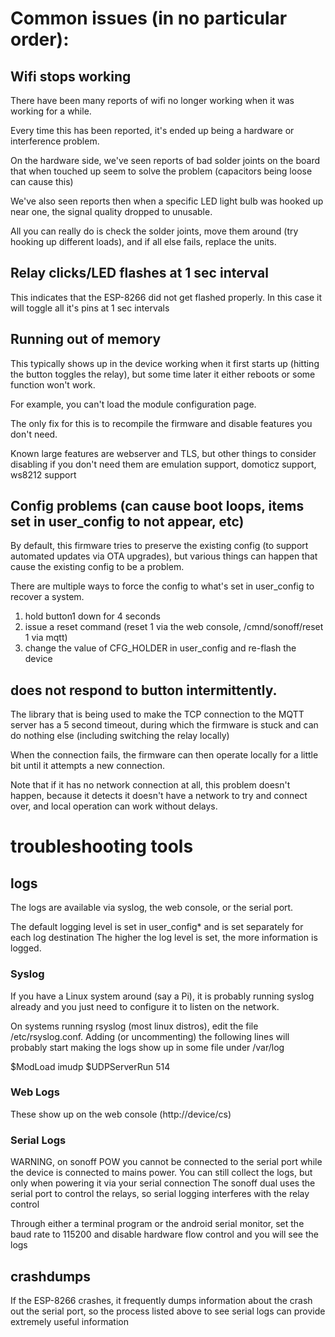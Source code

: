 # Common issues (in no particular order):

## Wifi stops working
There have been many reports of wifi no longer working when it was working for a while.

Every time this has been reported, it's ended up being a hardware or interference problem.

On the hardware side, we've seen reports of bad solder joints on the board that when touched up seem to solve the problem (capacitors being loose can cause this)

We've also seen reports then when a specific LED light bulb was hooked up near one, the signal quality dropped to unusable.

All you can really do is check the solder joints, move them around (try hooking up different loads), and if all else fails, replace the units.

## Relay clicks/LED flashes at 1 sec interval
This indicates that the ESP-8266 did not get flashed properly. In this case it will toggle all it's pins at 1 sec intervals

## Running out of memory
This typically shows up in the device working when it first starts up (hitting the button toggles the relay), but some time later it either reboots or some function won't work.

For example, you can't load the module configuration page.

The only fix for this is to recompile the firmware and disable features you don't need.

Known large features are webserver and TLS, but other things to consider disabling if you don't need them are emulation support, domoticz support, ws8212 support

## Config problems (can cause boot loops, items set in user_config to not appear, etc)
By default, this firmware tries to preserve the existing config (to support automated updates via OTA upgrades), but various things can happen that cause the existing config to be a problem.

There are multiple ways to force the config to what's set in user_config to recover a system.

1. hold button1 down for 4 seconds
1. issue a reset command (reset 1 via the web console, /cmnd/sonoff/reset 1 via mqtt)
1. change the value of CFG_HOLDER in user_config and re-flash the device

## does not respond to button intermittently.
The library that is being used to make the TCP connection to the MQTT server has a 5 second timeout, during which the firmware is stuck and can do nothing else (including switching the relay locally)

When the connection fails, the firmware can then operate locally for a little bit until it attempts a new connection.

Note that if it has no network connection at all, this problem doesn't happen, because it detects it doesn't have a network to try and connect over, and local operation can work without delays.

# troubleshooting tools
## logs
The logs are available via syslog, the web console, or the serial port.

The default logging level is set in user_config* and is set separately for each log destination
The higher the log level is set, the more information is logged.

### Syslog
If you have a Linux system around (say a Pi), it is probably running syslog already and you just need to configure it to listen on the network.

On systems running rsyslog (most linux distros), edit the file /etc/rsyslog.conf. Adding (or uncommenting) the following lines will probably start making the logs show up in some file under /var/log

$ModLoad imudp
$UDPServerRun 514
### Web Logs
These show up on the web console (http://device/cs)
### Serial Logs
WARNING, on sonoff POW you cannot be connected to the serial port while the device is connected to mains power. You can still collect the logs, but only when powering it via your serial connection
The sonoff dual uses the serial port to control the relays, so serial logging interferes with the relay control

Through either a terminal program or the android serial monitor, set the baud rate to 115200 and disable hardware flow control and you will see the logs

## crashdumps
If the ESP-8266 crashes, it frequently dumps information about the crash out the serial port, so the process listed above to see serial logs can provide extremely useful information